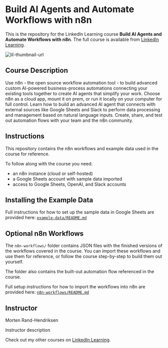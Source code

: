 # Build AI Agents and Automate Workflows with n8n

This is the repository for the LinkedIn Learning course **Build AI Agents and Automate Workflows with n8n**. The full course is available from [LinkedIn Learning][lil-course-url].

![lil-thumbnail-url]

## Course Description

Use n8n - the open source workflow automation tool - to build advanced custom AI-powered business-process automations connecting your existing tools together to create AI agents that simplify your work. Choose n8n as a cloud app, mount it on prem, or run it locally on your computer for full control. Learn how to build an advanced AI agent that connects with external sources like Google Sheets and Slack to perform data processing and management based on natural language inputs. Create, share, and test out automation flows with your team and the n8n community.

## Instructions

This repository contains the n8n workflows and example data used in the course for reference.

To follow along with the course you need:

- an n8n instance (cloud or self-hosted)
- a Google Sheets account with sample data imported
- access to Google Sheets, OpenAI, and Slack accounts

## Installing the Example Data

Full instructions for how to set up the sample data in Google Sheets are provided here: [`example-data/README.md`](example-data/README.md)

## Optional n8n Workflows

The `n8n-workflows/` folder contains JSON files with the finished versions of the workflows covered in the course. You can import these workflows and use them for reference, or follow the course step-by-step to build them out yourself.

The folder also contains the built-out automation flow referenced in the course.

Full setup instructions for how to import the workflows into n8n are provided here: [`n8n-workflows/README.md`](n8n-workflows/README.md)

## Instructor

Morten Rand-Hendriksen

Instructor description

Check out my other courses on [LinkedIn Learning](https://www.linkedin.com/learning/instructors/).

[0]: # "Replace these placeholder URLs with actual course URLs"
[lil-course-url]: https://www.linkedin.com/learning/
[lil-thumbnail-url]: https://media.licdn.com/dms/image/v2/D4E0DAQGmwk8Sfhr82g/learning-public-crop_675_1200/B4EZd_sUmBHcAY-/0/1750194015319?e=2147483647&v=beta&t=dlJ1bHTQ9Mb9RyN54JSyKOE9ROVrmFukVdcGcdCZUKM
